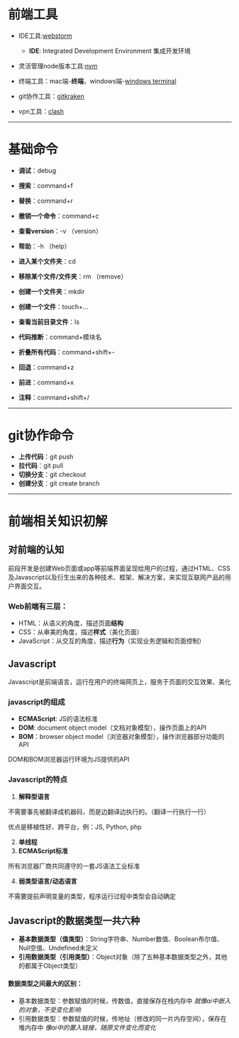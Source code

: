 # 前端工具

* IDE工具:[webstorm](https://www.jetbrains.com/webstorm/download/)
  
  * **IDE**: Integrated Development Environment 集成开发环境
  
* 灵活管理node版本工具:[nvm](https://github.com/coreybutler/nvm-windows)

* 终端工具：mac端-**终端**，windows端-[windows terminal](https://www.microsoft.com/zh-cn/p/windows-terminal/9n0dx20hk701?rtc=1)

* git协作工具：[gitkraken](https://www.gitkraken.com/download/mac)

* vpn工具：[clash](https://github.com/Fndroid/clash_for_windows_pkg/releases/download/0.11.9/Clash.for.Windows-0.11.9.dmg)

  

---



# 基础命令

* **调试**：debug
* **搜索**：command+f
* **替换**：command+r
* **撤销一个命令**：command+c
* **查看version**：-v （version）
* **帮助**：-h （help）
* **进入某个文件夹**：cd
* **移除某个文件/文件夹**：rm （remove）
* **创建一个文件夹**：mkdir <name>
* **创建一个文件**：touch+...
* **查看当前目录文件**：ls
* **代码推断**：command+模块名
* **折叠所有代码**：command+shift+-
* **回退**：command+z

* **前进**：command+x

* **注释**：command+shift+/ 

---



# git协作命令

* **上传代码**：git push
* **拉代码**：git pull
* **切换分支**：git checkout
* **创建分支**：git create branch

---



# 前端相关知识初解

## 对前端的认知

前段开发是创建Web页面或app等前端界面呈现给用户的过程，通过HTML、CSS及Javascript以及衍生出来的各种技术、框架、解决方案，来实现互联网产品的用户界面交互。

### Web前端有三层：

- HTML：从语义的角度，描述页面**结构**
- CSS：从审美的角度，描述**样式**（美化页面）
- JavaScript：从交互的角度，描述**行为**（实现业务逻辑和页面控制）

## Javascript

Javascript是前端语言，运行在用户的终端网页上，服务于页面的交互效果、美化

### javascript的组成

* **ECMAScript**: JS的语法标准
* **DOM**: document object model（文档对象模型），操作页面上的API
* **BOM**：browser object model（浏览器对象模型），操作浏览器部分功能的API

DOM和BOM浏览器运行环境为JS提供的API

### Javascript的特点

1. **解释型语言**

不需要事先被翻译成机器码，而是边翻译边执行的。（翻译一行执行一行）

优点是移植性好、跨平台，例：JS, Python, php

2. **单线程**
3. **ECMAScript标准**

所有浏览器厂商共同遵守的一套JS语法工业标准

4. **弱类型语言/动态语言**

不需要提前声明变量的类型，程序运行过程中类型会自动确定



## Javascript的数据类型一共六种

* **基本数据类型（值类型）**：String字符串、Number数值、Boolean布尔值、Null空值、Undefined未定义
* **引用数据类型（引用类型）**：Object对象（除了五种基本数据类型之外，其他的都属于Object类型）

#### 数据类型之间最大的区别：

* 基本数据类型：参数赋值的时候，传数值，直接保存在栈内存中 *就像ai中嵌入的对象，不受变化影响*
* 引用数据类型：参数赋值的时候，传地址（修改的同一片内存空间），保存在堆内存中 *像ai中的置入链接，随原文件变化而变化*








